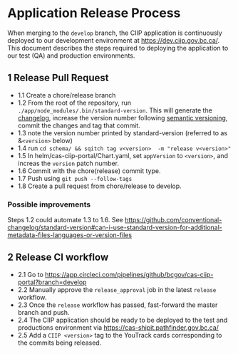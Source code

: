# Application Release Process

When merging to the `develop` branch, the CIIP application is continuously deployed to our development environment at https://dev.ciip.gov.bc.ca/. This document describes the steps required to deploying the application to our test (QA) and production environments.

## 1 Release Pull Request

- 1.1 Create a chore/release branch
- 1.2 From the root of the repository, run `./app/node_modules/.bin/standard-version`. This will generate the [changelog](../CHANGELOG.md), increase the version number following [semantic versioning](https://semver.org/), commit the changes and tag that commit.
- 1.3 note the version number printed by standard-version (referred to as &`<version>` below)
- 1.4 run `cd schema/ && sqitch tag v<version>  -m "release v<version>"`
- 1.5 In helm/cas-ciip-portal/Chart.yaml, set `appVersion` to `<version>`, and increas the `version` patch number.
- 1.6 Commit with the chore(release) commit type.
- 1.7 Push using `git push --follow-tags`
- 1.8 Create a pull request from chore/release to develop.

### Possible improvements

Steps 1.2 could automate 1.3 to 1.6. See https://github.com/conventional-changelog/standard-version#can-i-use-standard-version-for-additional-metadata-files-languages-or-version-files

## 2 Release CI workflow

- 2.1 Go to https://app.circleci.com/pipelines/github/bcgov/cas-ciip-portal?branch=develop
- 2.2 Manually approve the `release_approval` job in the latest `release` workflow.
- 2.3 Once the `release` workflow has passed, fast-forward the master branch and push.
- 2.4 The CIIP application should be ready to be deployed to the test and productions environment via https://cas-shipit.pathfinder.gov.bc.ca/
- 2.5 Add a `CIIP <version>` tag to the YouTrack cards corresponding to the commits being released.

